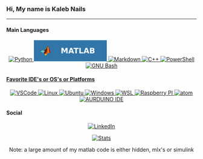 ### Hi, My name is Kaleb Nails
---

<h4>Main Languages</h4>
<p align="center">
  
  </a>
  <a href="https://www.python.org/" target="_blank">
    <img
      src="https://img.shields.io/badge/Python-FFD43B?style=for-the-badge&logo=python&logoColor=blue"
      alt="Python"
    />
  </a>
  <a href="https://www.mathworks.com/products/matlab.html" target="_blank">
    <img
      src="https://github.com/Sang-Buster/Picgo-Github/raw/main/img/Icons/Matlab.svg"
      alt="Matlab"
    />
  </a>
  <a href="https://www.markdownguide.org/" target="_blank">
    <img
      src="https://img.shields.io/badge/Markdown-000000?style=for-the-badge&logo=markdown&logoColor=white"
      alt="Markdown"
    />
  </a>
  </a>
  <a href="https://www.markdownguide.org/" target="_blank">
    <img
      src="https://img.shields.io/badge/C%2B%2B-00599C?style=for-the-badge&logo=c%2B%2B&logoColor=white"
      alt="C++"
    />
  </a>  
  <a href="https://www.markdownguide.org/" target="_blank">
    <img
      src="https://img.shields.io/badge/powershell-5391FE?style=for-the-badge&logo=powershell&logoColor=white"
      alt="PowerShell"
    />
  </a>
  <a href="https://www.markdownguide.org/" target="_blank">
    <img
      src="https://img.shields.io/badge/GNU%20Bash-4EAA25?style=for-the-badge&logo=GNU%20Bash&logoColor=white"
      alt="GNU Bash"
    />
</p>

<h4>Favorite IDE's or OS's or Platforms</h4>
<p align="center">
  <a href="https://code.visualstudio.com/" target="_blank">
    <img
      src="https://img.shields.io/badge/vscode-007ACC.svg?style=for-the-badge&logo=visualstudiocode&logoColor=white"
      alt="VSCode"
    />
  </a>

  <a href="https://www.linux.org/" target="_blank">
    <img
      src="https://img.shields.io/badge/Linux-FCC624?style=for-the-badge&logo=linux&logoColor=black"
      alt="Linux"
    />
  </a>

  
  <a href="https://www.linux.org/" target="_blank">
    <img
      src="https://img.shields.io/badge/Ubuntu-E95420?style=for-the-badge&logo=ubuntu&logoColor=white"
      alt="Ubuntu"
    />
  </a>
  
  <a href="https://www.microsoft.com/en-us/windows/" target="_blank">
    <img
      src="https://img.shields.io/badge/Windows-0078D6?style=for-the-badge&logo=windows&logoColor=white"
      alt="Windows"
    />
  </a>
  <a href="https://www.microsoft.com/en-us/windows/" target="_blank">
    <img
      src="https://img.shields.io/badge/WSL-0a97f5?style=for-the-badge&logo=linux&logoColor=white"
      alt="WSL"
    />
  </a>
  <a href="https://www.raspberrypi.com/" target="_blank">
    <img
      src="https://img.shields.io/badge/Raspberry%20Pi-A22846?style=for-the-badge&logo=Raspberry%20Pi&logoColor=white"
      alt="Raspberry PI"
    />
  </a>
  <a href="https://kubuntu.org/" target="_blank"> 
        <img 
          src="https://img.shields.io/badge/Atom-66595C?style=for-the-badge&logo=Atom&logoColor=white" 
          alt="atom"
        />
          </a>
  <a href="https://www.arduino.cc/" target="_blank"> 
        <img 
          src="https://img.shields.io/badge/Arduino_IDE-00979D?style=for-the-badge&logo=arduino&logoColor=white" 
          alt="AURDUINO IDE"
        />
    </a>
    </a>
</p>

<h4>Social</h4>
<p align="center">
  <a href="https://www.linkedin.com/in/kaleb-nails-8a096b237" target="_blank">
    <img
      src="https://img.shields.io/badge/LinkedIn-0077B5?style=for-the-badge&logo=linkedin&logoColor=white"
      alt="LinkedIn"
    />
  </a>

  <p align="center">
  <a href="https://www.linkedin.com/in/kaleb-nails-8a096b237" target="_blank">
    <img
      src="https://github-readme-stats.vercel.app/api/top-langs/?username=KalebNails&theme=blue-green"
      alt="Stats"
    />
  </a>
  <p align="center">
  Note: a large amount of my matlab code is either hidden, mlx's or simulink
